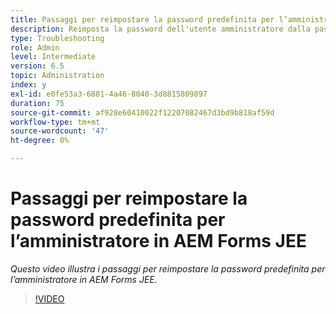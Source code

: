 ```yaml
---
title: Passaggi per reimpostare la password predefinita per l’amministratore in AEM Forms JEE
description: Reimposta la password dell'utente amministratore dalla password predefinita
type: Troubleshooting
role: Admin
level: Intermediate
version: 6.5
topic: Administration
index: y
exl-id: e0fe53a3-6881-4a46-8040-3d8815809897
duration: 75
source-git-commit: af928e60410022f12207082467d3bd9b818af59d
workflow-type: tm+mt
source-wordcount: '47'
ht-degree: 0%

---
```


# Passaggi per reimpostare la password predefinita per l’amministratore in AEM Forms JEE

*Questo video illustra i passaggi per reimpostare la password predefinita per l’amministratore in AEM Forms JEE.*

>[!VIDEO](https://video.tv.adobe.com/v/335541?quality=12&learn=on)
